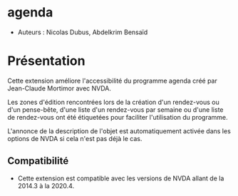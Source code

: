 # agenda

* Auteurs : Nicolas Dubus, Abdelkrim Bensaïd

# Présentation #

Cette extension améliore l'accessibilité du programme agenda créé par Jean-Claude Mortimor avec NVDA.

Les zones d'édition rencontrées lors de la création d'un rendez-vous ou d'un pense-bête, d'une liste d'un rendez-vous par semaine ou d'une liste de rendez-vous ont été étiquetées pour faciliter l'utilisation du programme.

L'annonce de la description de l'objet est automatiquement activée dans les options de NVDA si cela n'est pas déjà le cas.

## Compatibilité ##

* Cette extension est compatible avec les versions de NVDA allant de la 2014.3 à la 2020.4.

